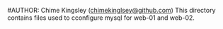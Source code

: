 #AUTHOR: Chime Kingsley (chimekinglsey@github.com)
This directory contains files used to cconfigure mysql for web-01 and web-02.


